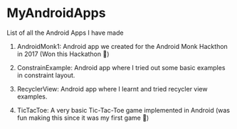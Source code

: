# MyAndroidApps
List of all the Android Apps I have made

1. AndroidMonk1:
	Android app we created for the Android Monk Hackthon in 2017 (Won this Hackathon :tada:)

2. ConstrainExample:
	Android app where I tried out some basic examples in constraint layout.

3. RecyclerView:
	Android app where I learnt and tried recycler view examples.

4. TicTacToe:
	A very basic Tic-Tac-Toe game implemented in Android (was fun making this since it was my first game :tada:)
